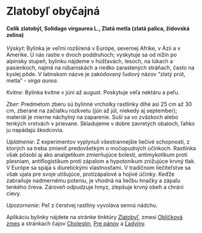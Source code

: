 Zlatobyľ obyčajná
=================

#### Celík zlatobýl, Solidago virgaurea L., Zlatá metla (zlatá palica, židovská zelina)

*Výskyt*: Bylinka je veľmi rozšírená v Európe, severnej Afrike, v Ázii a v
Amerike. U nás rastie v dvoch poddruhoch; vyskytuje sa od nížin po alpínsky
stupeň, bylinku nájdeme v húšťavách, lesoch, na lúkach a pasienkoch, najmä na
rúbaniskách a riedko zarastených stráňach, často na kyslej pôde. V latinskom
názve je zakódovaný ľudový názov “zlatý prút, metla” - *virga aurea*.

*Kvitne*: Bylinka kvitne v júni až august. Poskytuje veľa nektáru a peľu.

*Zber*: Predmetom zberu sú bylinné vrcholky rastlinky dlhé asi 25 cm až 30 cm,
zberané na začiatku rozkvetu (jún až júl, niekedy aj september); materiál je
mierne náchylný na zaparenie. Suší sa vo zväzkoch alebo tenkých vrstvách v
prievane. Skladujeme v dobre zavretých obaloch, ľahko ju napádajú škodcovia.

*Uplatnenie*: Z experimentov vyplynuli všestrannejšie liečivé schopnosti, z
ktorých sa treba zmieniť predovšetkým o močopudných účinkoch. Rastlinka však
pôsobí aj ako analgetikum zmierňujúce bolesti, antimykotikum proti plesniam,
antiflogistikum proti zápalom a hypotonikum znižujúce krvný tlak. V Európe sa
spája s diuretickými vlastnosťami. V tradičnom liečiteľstve sa však ujala pre
svoje utišujúce, protizápalové a hojivé účinky. Keďže zabraňuje nadmernému
poteniu, je vhodná na liečbu hnačky a zápalu tenkého čreva. Zároveň odpudzuje
hmyz, zlepšuje krvný obeh a chráni cievy.

*Upozornenie*: Peľ z čerstvej rastliny vyvoláva sennú nádchu.

Aplikáciu bylinky nájdete na stránke tinktúry
[Zlatobyľ](../tinktury/zlatobyl),
zmesi [Obličková zmes](../tinktury/zmes-oblickova-ledvinova)
a stránkach čajov [Cholestin](../caje/cholestin-zlcnikovy),
[Pre pánov](../caje/pre-panov) a [Ľadviny](../caje/ladviny).

